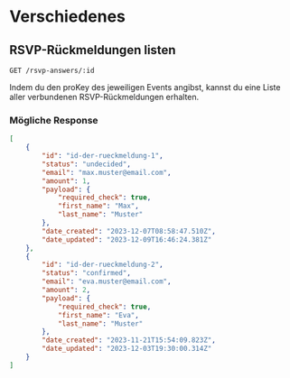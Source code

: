 # Verschiedenes

## RSVP-Rückmeldungen listen

```
GET /rsvp-answers/:id
```

Indem du den proKey des jeweiligen Events angibst, kannst du eine Liste aller verbundenen RSVP-Rückmeldungen erhalten.

### Mögliche Response

```json
[
    {
        "id": "id-der-rueckmeldung-1",
        "status": "undecided",
        "email": "max.muster@email.com",
        "amount": 1,
        "payload": {
            "required_check": true,
            "first_name": "Max",
            "last_name": "Muster"
        },
        "date_created": "2023-12-07T08:58:47.510Z",
        "date_updated": "2023-12-09T16:46:24.381Z"
    },
    {
        "id": "id-der-rueckmeldung-2",
        "status": "confirmed",
        "email": "eva.muster@email.com",
        "amount": 2,
        "payload": {
            "required_check": true,
            "first_name": "Eva",
            "last_name": "Muster"
        },
        "date_created": "2023-11-21T15:54:09.823Z",
        "date_updated": "2023-12-03T19:30:00.314Z"
    }
]
```

